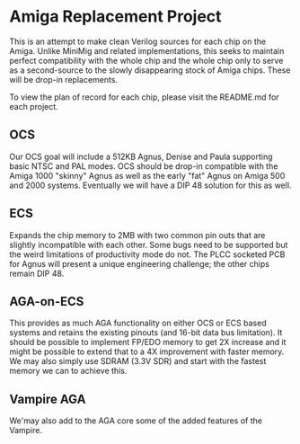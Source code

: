 # Amiga Replacement Project

This is an attempt to make clean Verilog sources for each chip on the Amiga. Unlike MiniMig and related implementations, this seeks to maintain perfect compatibility with the whole chip and the whole chip only to serve as a second-source to the slowly disappearing stock of Amiga chips. These will be drop-in replacements.

To view the plan of record for each chip, please visit the README.md for each project.

## OCS
Our OCS goal will include a 512KB Agnus, Denise and Paula supporting basic NTSC and PAL modes. OCS should be drop-in compatible with the Amiga 1000 "skinny" Agnus as well as the early "fat" Agnus on Amiga 500 and 2000 systems. Eventually we will have a DIP 48 solution for this as well.

## ECS
Expands the chip memory to 2MB with two common pin outs that are slightly incompatible with each other. Some bugs need to be supported but the weird limitations of productivity mode do not. The PLCC socketed PCB for Agnus will present a unique engineering challenge; the other chips remain DIP 48.

## AGA-on-ECS
This provides as much AGA functionality on either OCS or ECS based systems and retains the existing pinouts (and 16-bit data bus limitation). It should be possible to implement FP/EDO memory to get 2X increase and it might be possible to extend that to a 4X improvement with faster memory. We may also simply use SDRAM (3.3V SDR) and start with the fastest memory we can to achieve this.

## Vampire AGA
We'may also add to the AGA core some of the added features of the Vampire.
